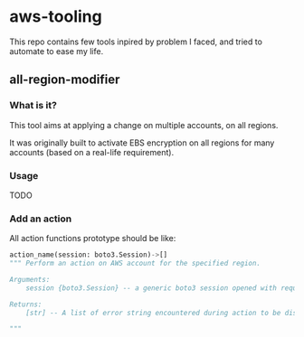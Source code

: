 # aws-tooling

This repo contains few tools inpired by problem I faced, and tried to automate to ease my life.

## all-region-modifier

### What is it?

This tool aims at applying a change on multiple accounts, on all regions.

It was originally built to activate EBS encryption on all regions for many accounts (based on a real-life requirement).

### Usage

TODO

### Add an action

All action functions prototype should be like:

```python
action_name(session: boto3.Session)->[]
""" Perform an action on AWS account for the specified region.

Arguments:
    session {boto3.Session} -- a generic boto3 session opened with required privileges to perform action.

Returns:
    [str] -- A list of error string encountered during action to be displayed at the end of overall process. Should be empty if no error.

"""
```

